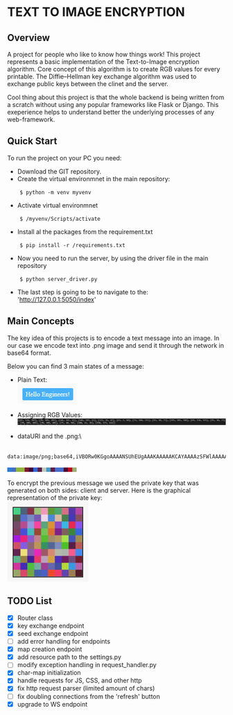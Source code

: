 
# TEXT TO IMAGE ENCRYPTION

## Overview

A project for people who like to know how things work!
This project represents a basic implementation of the Text-to-Image encryption algorithm. Core concept of this algorithm
is to create RGB values for every printable. The Diffie–Hellman key exchange algorithm was used to exchange public keys 
between the clinet and the server.

Cool thing about this project is that the whole backend is being written from a scratch without using any popular frameworks like
Flask or Django. This exeperience helps to understand better the underlying processes of any web-framework.

## Quick Start

To run the project on your PC you need:

- Download the GIT repository.
- Create the virtual environmnet in the main repository:

```#!/bin/bash
    $ python -m venv myvenv
```

- Activate virtual environmnet

```#!/bin/bash
    $ /myvenv/Scripts/activate
```

- Install al the packages from the requirement.txt

```#!/bin/bash
    $ pip install -r /requirements.txt
```

- Now you need to run the server, by using the driver file in the main repository

```#!/bin/bash
    $ python server_driver.py
```

- The last step is going to be to navigate to the: 'http://127.0.0.1:5050/index'

## Main Concepts

The key idea of this projects is to encode a text message into an image. In our case we encode text into .png image and 
send it through the network in base64 format.

Below you can find 3 main states of a message:

- Plain Text:\
![plaint_text](/readme_res/first_phase_text.png)

- Assigning RGB Values:\
![rgb_values](/readme_res/rgb_values.png)

- dataURI and the .png:\

```#!/bin/bash
    data:image/png;base64,iVBORw0KGgoAAAANSUhEUgAAAKAAAAAKCAYAAAAzSFWlAAAAAXNSR0IArs4c6QAAAMpJREFUWEdj1K85/5+BCCD+8RcRqhgYfDxKiFJHrKIXqZ+IUnr0LS9R6r4lTidKndq2MqLUZawpJkpd0wVWotSJtXQQpe61fwNR6ohVxD43kyil+YzExcejRT5Emcc4mgCxh9NoAsQeLqMJEEe+Gi0BiSpwcCoaLQFxBM1oFYw9YEarYBwJZrQNiD1gRtuA2MNltA2IIyONtgFH24DgEBitgkerYHAIjA7DYE8Io8Mw2MNldBgGR9U6Og6IPWBGe8GjvWBwCIy0gWgAPezjT7CiZnUAAAAASUVORK5CYII=
```

![image_representation](/readme_res/image_representation.png)

To encrypt the previous message we used the private key that was generated on both sides: client and server.
Here is the graphical representation of the private key:\
![private_key](/readme_res/private_key.png)

## TODO List

- [x] Router class
- [x] key exchange endpoint
- [x] seed exchange endpoint
- [ ] add error handling for endpoints
- [x] map creation endpoint
- [x] add resource path to the settings.py
- [ ] modify exception handling in request_handler.py
- [x] char-map initialization
- [x] handle requests for JS, CSS, and other http
- [x] fix http request parser (limited amount of chars)
- [ ] fix doubling connections from the 'refresh' button
- [x] upgrade to WS endpoint
